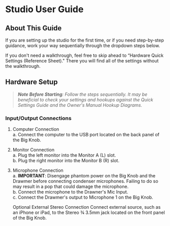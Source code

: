 # Studio User Guide 

## About This Guide

If you are setting up the studio for the first time, or if you need step-by-step guidance, work your way sequentially through the dropdown steps below. 

If you don't need a walkthrough, feel free to skip ahead to “Hardware Quick Settings (Reference Sheet)." There you will find all of the settings without the walkthrough. 

## Hardware Setup 

> _**Note Before Starting**: Follow the steps sequentially. It may be beneficial to check your settings and hookups against the Quick Settings Guide and the Owner's Manual Hookup Diagrams._

### Input/Output Connections 

1. Computer Connection <br> 
   a. Connect the computer to the USB port located on the back panel of the Big Knob. <br>
2. Monitor Connection <br>
   a. Plug the left monitor into the Monitor A (L) slot. <br>
   b. Plug the right monitor into the Monitor B (R) slot. <br> 
3. Microphone Connection <br> 
   a. **IMPORTANT**: Disengage phantom power on the Big Knob and the Drawmer before connecting condenser microphones. Failing to do so may result in a pop that could damage the microphone. <br> 
   b. Connect the microphone to the Drawner's Mic Input. <br> 
   c. Connect the Drawmer's output to Microphone 1 on the Big Knob. <br> 

         
    Optional External Stereo Connection 
        Connect external source, such as an iPhone or iPad, to the Stereo ¾ 3.5mm jack located on the front panel of the Big Knob. 

